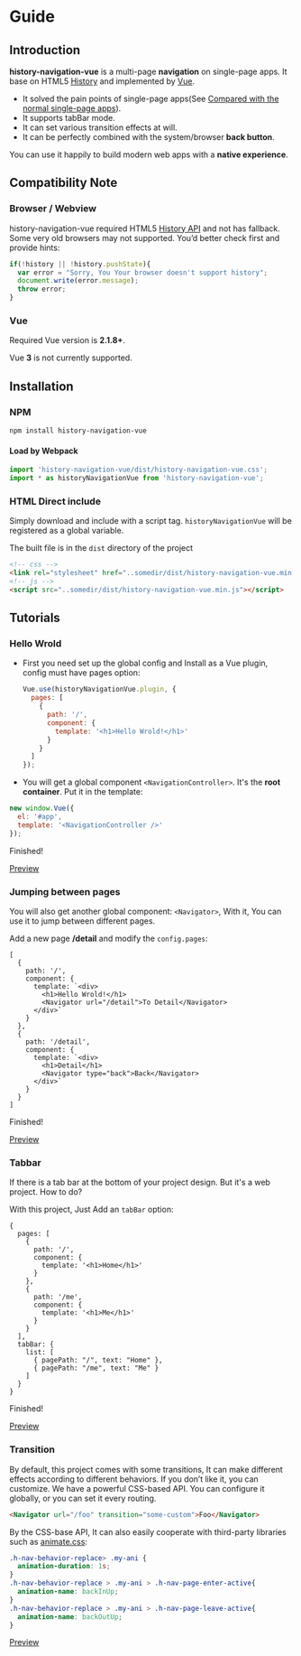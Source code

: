 # Guide
## Introduction
<!-- a native-like **Navigation** for web apps. -->
<!-- **history-navigation-vue** is A native-like **Navigation** for Web apps. It base on HTML5 [History](https://developer.mozilla.org/en-US/docs/Web/API/History) and implemented by [Vue](https://vuejs.org/). It is a multi-page **architecture** in the single-page, which can be perfectly combined with the system/browser **back button**, you can happily use it to build modern web apps with a native experience. -->

**history-navigation-vue** is a multi-page **navigation** on single-page apps. It base on HTML5 [History](https://developer.mozilla.org/en-US/docs/Web/API/History) and implemented by [Vue](https://vuejs.org/).
<!-- - It is a multi-page **architecture** on the single-page. -->
- It solved the pain points of single-page apps(See [Compared with the normal single-page apps](/#index-compared)).
- It supports tabBar mode.
- It can set various transition effects at will.
- It can be perfectly combined with the system/browser **back button**. 

You can use it happily to build modern web apps with a **native experience**. 

## Compatibility Note
### Browser / Webview
history-navigation-vue required HTML5 [History API](https://developer.mozilla.org/en-US/docs/Web/API/History) and not has fallback. Some very old browsers may not supported. You’d better check first and provide hints:
```js
if(!history || !history.pushState){
  var error = "Sorry, You Your browser doesn't support history";
  document.write(error.message);
  throw error;
}
```
### Vue
Required Vue version is **2.1.8+**. 

Vue **3** is not currently supported.
## Installation
### NPM
```shell
npm install history-navigation-vue
```
#### Load by Webpack
```js
import 'history-navigation-vue/dist/history-navigation-vue.css';
import * as historyNavigationVue from 'history-navigation-vue';
```
### HTML Direct include
Simply download and include with a script tag. `historyNavigationVue` will be registered as a global variable.

The built file is in the `dist` directory of the project
```html
<!-- css -->
<link rel="stylesheet" href="..somedir/dist/history-navigation-vue.min.css" />
<!-- js -->
<script src="..somedir/dist/history-navigation-vue.min.js"></script>
```

## Tutorials
### Hello Wrold
- First you need set up the global config and Install as a Vue plugin, config must have pages option:
  ```js
  Vue.use(historyNavigationVue.plugin, {
    pages: [
      {
        path: '/',
        component: {
          template: '<h1>Hello Wrold!</h1>'
        }
      }
    ]
  });
  ```
- You will get a global component `<NavigationController>`. It's the **root container**. Put it in the template:
```js
new window.Vue({
  el: '#app',
  template: '<NavigationController />'
});
```
Finished! 

<!-- Example: [Source](https://github.com/hezedu/history-navigation-vue/tree/main/docs/examples/hello-world.html)  -->
[Preview](https://hezedu.github.io/history-navigation-vue/examples/hello-world.html) 
<!-- [Go here to see Simple Single HTML Example](/examples.html#hello-world) -->

### Jumping between pages
You will also get another global component: `<Navigator>`, With it, You can use it to jump between different pages.

Add a new page **/detail** and modify the `config.pages`:

```js{7,16}
[
  {
    path: '/',
    component: {
      template: `<div>
        <h1>Hello Wrold!</h1>
        <Navigator url="/detail">To Detail</Navigator>
      </div>`
    }
  },
  {
    path: '/detail',
    component: {
      template: `<div>
        <h1>Detail</h1>
        <Navigator type="back">Back</Navigator>
      </div>`
    }
  }
]
```
Finished! 

[Preview](https://hezedu.github.io/history-navigation-vue/examples/two-pages.html)


### Tabbar
If there is a tab bar at the bottom of your project design. But it's a web project. How to do?

With this project, Just Add an `tabBar` option:
```js{16-21}
{
  pages: [
    {
      path: '/',
      component: {
        template: '<h1>Home</h1>'
      }
    },
    {
      path: '/me',
      component: {
        template: '<h1>Me</h1>'
      }
    }
  ],
  tabBar: {
    list: [
      { pagePath: "/", text: "Home" },
      { pagePath: "/me", text: "Me" }
    ]
  }
}
```
Finished! 

<!-- simple single HTML Example -->
<!-- [Source](https://github.com/hezedu/history-navigation-vue/tree/main/docs/examples/tabbar.html) -->
[Preview](https://hezedu.github.io/history-navigation-vue/examples/tabbar.html)

### Transition
By default, this project comes with some transitions, It can make different effects according to different behaviors.
If you don’t like it, you can customize. We have a powerful CSS-based API. You can configure it globally, or you can set it every routing.
```html
<Navigator url="/foo" transition="some-custom">Foo</Navigator>
```
By the CSS-base API, It can also easily cooperate with third-party libraries such as [animate.css](https://animate.style/):
```css
.h-nav-behavior-replace> .my-ani {
  animation-duration: 1s;
}
.h-nav-behavior-replace > .my-ani > .h-nav-page-enter-active{
  animation-name: backInUp;
}
.h-nav-behavior-replace > .my-ani > .h-nav-page-leave-active{
  animation-name: backOutUp;
}
```
[Preview](https://hezedu.github.io/history-navigation-vue/examples/transition-with-amimate.html)

<!-- It can recognize `back` / `push` / `replace` behavior, and make corresponding effects. In addition, we also have some extended behaviors, Some of them have no transition by default(such as tab switching). You can enable it by writing CSS. We have a strong [CSS API](/api.html#transition-css). You can modify the default like this:
```css
.h-nav-behavior-push  > .h-nav-transition > .h-nav-page-leave-to,
.h-nav-behavior-back > .h-nav-transition > .h-nav-page-enter{
  left: -100%;
}
```
You can also set different transitions at will through the navigator:
```html
<Navigator url="/foo" transition="some-custom">Foo</Navigator>
```
It can also easily cooperate with third-party libraries such as [animate.css](https://animate.style/): -->

<!-- Example: -->
<!-- [Source](https://github.com/hezedu/history-navigation-vue/tree/main/docs/examples/transition-with-amimate.html) -->



